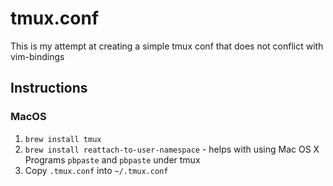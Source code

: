 # tmux.conf
This is my attempt at creating a simple tmux conf that does not conflict with vim-bindings

## Instructions

### MacOS

1. `brew install tmux`
2. `brew install reattach-to-user-namespace` - helps with using Mac OS X Programs `pbpaste` and `pbpaste` under tmux
3. Copy `.tmux.conf` into `~/.tmux.conf`
